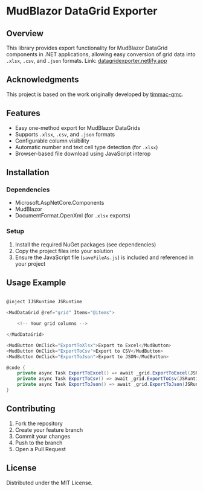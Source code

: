 # MudBlazor DataGrid Exporter

## Overview

This library provides export functionality for MudBlazor DataGrid components in .NET applications, allowing easy conversion of grid data into `.xlsx`, `.csv`, and `.json` formats. Link: [datagridexporter.netlify.app](https://datagridexporter.netlify.app/)

## Acknowledgments

This project is based on the work originally developed by [timmac-qmc](https://github.com/timmac-qmc).

## Features

- Easy one-method export for MudBlazor DataGrids
- Supports `.xlsx`, `.csv`, and `.json` formats
- Configurable column visibility
- Automatic number and text cell type detection (for `.xlsx`)
- Browser-based file download using JavaScript interop

## Installation

### Dependencies

- Microsoft.AspNetCore.Components
- MudBlazor
- DocumentFormat.OpenXml (for `.xlsx` exports)

### Setup

1. Install the required NuGet packages (see dependencies)
2. Copy the project files into your solution
3. Ensure the JavaScript file (`saveFileAs.js`) is included and referenced in your project

## Usage Example

```csharp

@inject IJSRuntime JSRuntime

<MudDataGrid @ref="grid" Items="@items">

    <!-- Your grid columns -->

</MudDataGrid>

<MudButton OnClick="ExportToXlsx">Export to Excel</MudButton>
<MudButton OnClick="ExportToCsv">Export to CSV</MudButton>
<MudButton OnClick="ExportToJson">Export to JSON</MudButton>

@code {
    private async Task ExportToExcel() => await _grid.ExportToExcel(JSRuntime, "export.xlsx");
    private async Task ExportToCsv() => await _grid.ExportToCsv(JSRuntime, "export.csv");
    private async Task ExportToJson() => await _grid.ExportToJson(JSRuntime, "export.json");
}

```

## Contributing

1. Fork the repository
2. Create your feature branch
3. Commit your changes
4. Push to the branch
5. Open a Pull Request

## License

Distributed under the MIT License.
